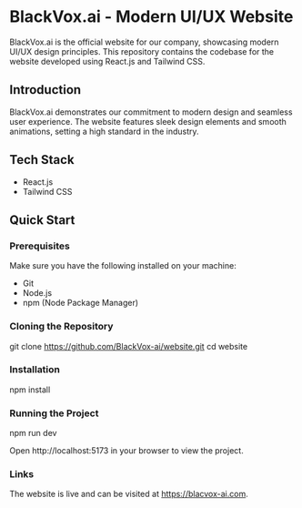 # BlackVox.ai - Modern UI/UX Website

BlackVox.ai is the official website for our company, showcasing modern UI/UX design principles. This repository contains the codebase for the website developed using React.js and Tailwind CSS.

## Introduction

BlackVox.ai demonstrates our commitment to modern design and seamless user experience. The website features sleek design elements and smooth animations, setting a high standard in the industry.

## Tech Stack

- React.js
- Tailwind CSS

## Quick Start

### Prerequisites

Make sure you have the following installed on your machine:

- Git
- Node.js
- npm (Node Package Manager)

### Cloning the Repository

git clone https://github.com/BlackVox-ai/website.git
cd website

### Installation

npm install

### Running the Project

npm run dev

Open http://localhost:5173 in your browser to view the project.

### Links

The website is live and can be visited at https://blacvox-ai.com.
